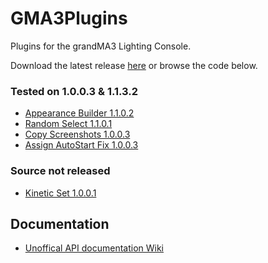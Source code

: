 # GMA3Plugins
Plugins for the grandMA3 Lighting Console.

Download the latest release [here](https://github.com/hossimo/GMA3Plugins/releases) or browse the code below.

### Tested on 1.0.0.3 & 1.1.3.2
* [Appearance Builder 1.1.0.2](https://github.com/hossimo/GMA3Plugins/tree/master/grandMA3/shared/resource/lib_plugins/AppearanceBuilder)
* [Random Select 1.1.0.1](https://github.com/hossimo/GMA3Plugins/tree/master/grandMA3/shared/resource/lib_plugins/Random%20Select)
* [Copy Screenshots 1.0.0.3](https://github.com/hossimo/GMA3Plugins/tree/master/grandMA3/shared/resource/lib_plugins/Copy%20Screenshots)
* [Assign AutoStart Fix 1.0.0.3](https://github.com/hossimo/GMA3Plugins/tree/master/grandMA3/shared/resource/lib_plugins/Assign%20AutoStart%20Fix)

### Source not released
* [Kinetic Set 1.0.0.1](https://github.com/hossimo/GMA3Plugins/tree/master/grandMA3/shared/resource/lib_plugins/KineticSet)

## Documentation
* [Unoffical API documentation Wiki](https://github.com/hossimo/GMA3Plugins/wiki)
